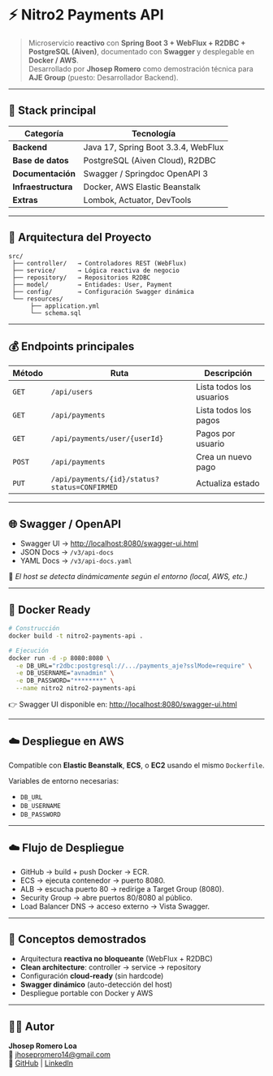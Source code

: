 # ⚡ **Nitro2 Payments API**

> Microservicio **reactivo** con **Spring Boot 3 + WebFlux + R2DBC + PostgreSQL (Aiven)**, documentado con **Swagger** y desplegable en **Docker / AWS**.  
> Desarrollado por **Jhosep Romero** como demostración técnica para **AJE Group** (puesto: Desarrollador Backend).

---

## 🚀 **Stack principal**

| Categoría | Tecnología |
|------------|-------------|
| **Backend** | Java 17, Spring Boot 3.3.4, WebFlux |
| **Base de datos** | PostgreSQL (Aiven Cloud), R2DBC |
| **Documentación** | Swagger / Springdoc OpenAPI 3 |
| **Infraestructura** | Docker, AWS Elastic Beanstalk |
| **Extras** | Lombok, Actuator, DevTools |

---

## 🧩 **Arquitectura del Proyecto**

```
src/
 ├── controller/   → Controladores REST (WebFlux)
 ├── service/      → Lógica reactiva de negocio
 ├── repository/   → Repositorios R2DBC
 ├── model/        → Entidades: User, Payment
 ├── config/       → Configuración Swagger dinámica
 └── resources/
      ├── application.yml
      └── schema.sql
```

---

## 💰 **Endpoints principales**

| Método | Ruta | Descripción |
|--------|------|-------------|
| `GET` | `/api/users` | Lista todos los usuarios |
| `GET` | `/api/payments` | Lista todos los pagos |
| `GET` | `/api/payments/user/{userId}` | Pagos por usuario |
| `POST` | `/api/payments` | Crea un nuevo pago |
| `PUT` | `/api/payments/{id}/status?status=CONFIRMED` | Actualiza estado |

---

## 🌐 **Swagger / OpenAPI**

- Swagger UI → [http://localhost:8080/swagger-ui.html](http://localhost:8080/swagger-ui.html)
- JSON Docs → `/v3/api-docs`
- YAML Docs → `/v3/api-docs.yaml`

🔹 *El host se detecta dinámicamente según el entorno (local, AWS, etc.)*

---

## 🐳 **Docker Ready**

```bash
# Construcción
docker build -t nitro2-payments-api .

# Ejecución
docker run -d -p 8080:8080 \
  -e DB_URL="r2dbc:postgresql://.../payments_aje?sslMode=require" \
  -e DB_USERNAME="avnadmin" \
  -e DB_PASSWORD="********" \
  --name nitro2 nitro2-payments-api
```

👉 Swagger UI disponible en: [http://localhost:8080/swagger-ui.html](http://localhost:8080/swagger-ui.html)

---

## ☁️ **Despliegue en AWS**

Compatible con **Elastic Beanstalk**, **ECS**, o **EC2** usando el mismo `Dockerfile`.

Variables de entorno necesarias:
- `DB_URL`
- `DB_USERNAME`
- `DB_PASSWORD`

---

## ☁️ **Flujo de Despliegue**

- GitHub → build + push Docker → ECR.
- ECS → ejecuta contenedor → puerto 8080.
- ALB → escucha puerto 80 → redirige a Target Group (8080).
- Security Group → abre puertos 80/8080 al público.
- Load Balancer DNS → acceso externo → Vista Swagger.

---

## 🧠 **Conceptos demostrados**

- Arquitectura **reactiva no bloqueante** (WebFlux + R2DBC)
- **Clean architecture**: controller → service → repository
- Configuración **cloud-ready** (sin hardcode)
- **Swagger dinámico** (auto-detección del host)
- Despliegue portable con Docker y AWS

---

## 👨‍💻 **Autor**

**Jhosep Romero Loa**  
📧 jhosepromero14@gmail.com  
🔗 [GitHub](https://github.com/jhromeroabx) | [LinkedIn](https://www.linkedin.com/in/jhosep-romero-loa-274b06239/)
